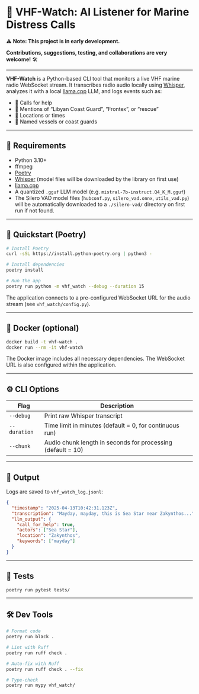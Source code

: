 # 📡 VHF-Watch: AI Listener for Marine Distress Calls

⚠️ **Note: This project is in early development.**  

**Contributions, suggestions, testing, and collaborations are very welcome!** 🛠️

----

**VHF-Watch** is a Python-based CLI tool that monitors a live VHF marine radio WebSocket stream. It transcribes radio audio locally using [Whisper](https://github.com/openai/whisper), analyzes it with a local [llama.cpp](https://github.com/ggerganov/llama.cpp) LLM, and logs events such as:

- 🚨 Calls for help
- 🛂 Mentions of “Libyan Coast Guard”, “Frontex”, or “rescue”
- 📍 Locations or times
- 🚢 Named vessels or coast guards

---

## 🧰 Requirements

- Python 3.10+
- ffmpeg
- [Poetry](https://python-poetry.org/) 
- [Whisper](https://github.com/openai/whisper) (model files will be downloaded by the library on first use)
- [llama.cpp](https://github.com/ggerganov/llama.cpp)
- A quantized `.gguf` LLM model (e.g. `mistral-7b-instruct.Q4_K_M.gguf`)
- The Silero VAD model files (`hubconf.py`, `silero_vad.onnx`, `utils_vad.py`) will be automatically downloaded to a `./silero-vad/` directory on first run if not found.

---

## 🚀 Quickstart (Poetry)

```bash
# Install Poetry
curl -sSL https://install.python-poetry.org | python3 -

# Install dependencies
poetry install

# Run the app
poetry run python -m vhf_watch --debug --duration 15
```
The application connects to a pre-configured WebSocket URL for the audio stream (see `vhf_watch/config.py`).

---

## 🐳 Docker (optional)

```bash
docker build -t vhf-watch .
docker run --rm -it vhf-watch
```
The Docker image includes all necessary dependencies. The WebSocket URL is also configured within the application.

---

## ⚙️ CLI Options

| Flag         | Description                             |
|--------------|-----------------------------------------|
| `--debug`    | Print raw Whisper transcript             |
| `--duration` | Time limit in minutes (default = 0, for continuous run)     |
| `--chunk`    | Audio chunk length in seconds for processing (default = 10) |

---

## 📂 Output

Logs are saved to `vhf_watch_log.jsonl`:

```json
{
  "timestamp": "2025-04-13T10:42:31.123Z",
  "transcription": "Mayday, mayday, this is Sea Star near Zakynthos...",
  "llm_output": {
    "call_for_help": true,
    "actors": ["Sea Star"],
    "location": "Zakynthos",
    "keywords": ["mayday"]
  }
}
```

---

## 🧪 Tests

```bash
poetry run pytest tests/
```

---

## 🛠 Dev Tools

```bash
# Format code
poetry run black .

# Lint with Ruff
poetry run ruff check .

# Auto-fix with Ruff
poetry run ruff check . --fix

# Type-check
poetry run mypy vhf_watch/
```